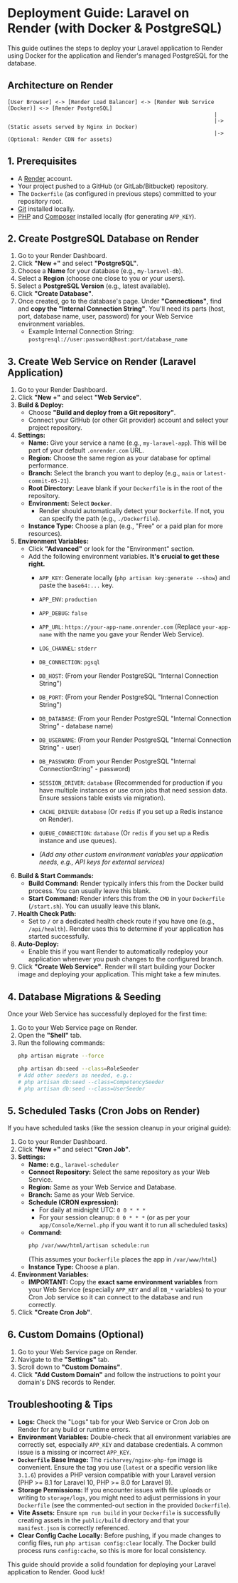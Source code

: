 # Deployment Guide: Laravel on Render (with Docker & PostgreSQL)

This guide outlines the steps to deploy your Laravel application to Render using Docker for the application and Render's managed PostgreSQL for the database.

## Architecture on Render
```
[User Browser] <-> [Render Load Balancer] <-> [Render Web Service (Docker)] <-> [Render PostgreSQL]
                                                                 |
                                                                 |-> (Static assets served by Nginx in Docker)
                                                                 |-> (Optional: Render CDN for assets)
```

## 1. Prerequisites
*   A [Render](https://render.com/) account.
*   Your project pushed to a GitHub (or GitLab/Bitbucket) repository.
*   The `Dockerfile` (as configured in previous steps) committed to your repository root.
*   [Git](https://git-scm.com/downloads) installed locally.
*   [PHP](https://www.php.net/downloads) and [Composer](https://getcomposer.org/download/) installed locally (for generating `APP_KEY`).

## 2. Create PostgreSQL Database on Render
1.  Go to your Render Dashboard.
2.  Click **"New +"** and select **"PostgreSQL"**.
3.  Choose a **Name** for your database (e.g., `my-laravel-db`).
4.  Select a **Region** (choose one close to you or your users).
5.  Select a **PostgreSQL Version** (e.g., latest available).
6.  Click **"Create Database"**.
7.  Once created, go to the database's page. Under **"Connections"**, find and **copy the "Internal Connection String"**. You'll need its parts (host, port, database name, user, password) for your Web Service environment variables.
    *   Example Internal Connection String: `postgresql://user:password@host:port/database_name`

## 3. Create Web Service on Render (Laravel Application)
1.  Go to your Render Dashboard.
2.  Click **"New +"** and select **"Web Service"**.
3.  **Build & Deploy:**
    *   Choose **"Build and deploy from a Git repository"**.
    *   Connect your GitHub (or other Git provider) account and select your project repository.
4.  **Settings:**
    *   **Name:** Give your service a name (e.g., `my-laravel-app`). This will be part of your default `.onrender.com` URL.
    *   **Region:** Choose the same region as your database for optimal performance.
    *   **Branch:** Select the branch you want to deploy (e.g., `main` or `latest-commit-05-21`).
    *   **Root Directory:** Leave blank if your `Dockerfile` is in the root of the repository.
    *   **Environment:** Select **`Docker`**.
        *   Render should automatically detect your `Dockerfile`. If not, you can specify the path (e.g., `./Dockerfile`).
    *   **Instance Type:** Choose a plan (e.g., "Free" or a paid plan for more resources).
5.  **Environment Variables:**
    *   Click **"Advanced"** or look for the "Environment" section.
    *   Add the following environment variables. **It's crucial to get these right.**
        *   `APP_KEY`: Generate locally (`php artisan key:generate --show`) and paste the `base64:...` key.
        *   `APP_ENV`: `production`
        *   `APP_DEBUG`: `false`
        *   `APP_URL`: `https://your-app-name.onrender.com` (Replace `your-app-name` with the name you gave your Render Web Service).
        *   `LOG_CHANNEL`: `stderr`

        *   `DB_CONNECTION`: `pgsql`
        *   `DB_HOST`: (From your Render PostgreSQL "Internal Connection String")
        *   `DB_PORT`: (From your Render PostgreSQL "Internal Connection String")
        *   `DB_DATABASE`: (From your Render PostgreSQL "Internal Connection String" - database name)
        *   `DB_USERNAME`: (From your Render PostgreSQL "Internal Connection String" - user)
        *   `DB_PASSWORD`: (From your Render PostgreSQL "Internal ConnectionString" - password)

        *   `SESSION_DRIVER`: `database` (Recommended for production if you have multiple instances or use cron jobs that need session data. Ensure sessions table exists via migration).
        *   `CACHE_DRIVER`: `database` (Or `redis` if you set up a Redis instance on Render).
        *   `QUEUE_CONNECTION`: `database` (Or `redis` if you set up a Redis instance and use queues).

        *   *(Add any other custom environment variables your application needs, e.g., API keys for external services)*
6.  **Build & Start Commands:**
    *   **Build Command:** Render typically infers this from the Docker build process. You can usually leave this blank.
    *   **Start Command:** Render infers this from the `CMD` in your `Dockerfile` (`/start.sh`). You can usually leave this blank.
7.  **Health Check Path:**
    *   Set to `/` or a dedicated health check route if you have one (e.g., `/api/health`). Render uses this to determine if your application has started successfully.
8.  **Auto-Deploy:**
    *   Enable this if you want Render to automatically redeploy your application whenever you push changes to the configured branch.
9.  Click **"Create Web Service"**. Render will start building your Docker image and deploying your application. This might take a few minutes.

## 4. Database Migrations & Seeding
Once your Web Service has successfully deployed for the first time:
1.  Go to your Web Service page on Render.
2.  Open the **"Shell"** tab.
3.  Run the following commands:
    ```bash
    php artisan migrate --force
    ```
    ```bash
    php artisan db:seed --class=RoleSeeder
    # Add other seeders as needed, e.g.:
    # php artisan db:seed --class=CompetencySeeder
    # php artisan db:seed --class=UserSeeder
    ```

## 5. Scheduled Tasks (Cron Jobs on Render)
If you have scheduled tasks (like the session cleanup in your original guide):
1.  Go to your Render Dashboard.
2.  Click **"New +"** and select **"Cron Job"**.
3.  **Settings:**
    *   **Name:** e.g., `laravel-scheduler`
    *   **Connect Repository:** Select the same repository as your Web Service.
    *   **Region:** Same as your Web Service and Database.
    *   **Branch:** Same as your Web Service.
    *   **Schedule (CRON expression):**
        *   For daily at midnight UTC: `0 0 * * *`
        *   For your session cleanup: `0 0 * * *` (or as per your `app/Console/Kernel.php` if you want it to run all scheduled tasks)
    *   **Command:**
        ```bash
        php /var/www/html/artisan schedule:run
        ```
        (This assumes your `Dockerfile` places the app in `/var/www/html`)
    *   **Instance Type:** Choose a plan.
4.  **Environment Variables:**
    *   **IMPORTANT:** Copy the **exact same environment variables** from your Web Service (especially `APP_KEY` and all `DB_*` variables) to your Cron Job service so it can connect to the database and run correctly.
5.  Click **"Create Cron Job"**.

## 6. Custom Domains (Optional)
1.  Go to your Web Service page on Render.
2.  Navigate to the **"Settings"** tab.
3.  Scroll down to **"Custom Domains"**.
4.  Click **"Add Custom Domain"** and follow the instructions to point your domain's DNS records to Render.

## Troubleshooting & Tips
*   **Logs:** Check the "Logs" tab for your Web Service or Cron Job on Render for any build or runtime errors.
*   **Environment Variables:** Double-check that all environment variables are correctly set, especially `APP_KEY` and database credentials. A common issue is a missing or incorrect `APP_KEY`.
*   **`Dockerfile` Base Image:** The `richarvey/nginx-php-fpm` image is convenient. Ensure the tag you use (`latest` or a specific version like `3.1.6`) provides a PHP version compatible with your Laravel version (PHP >= 8.1 for Laravel 10, PHP >= 8.0 for Laravel 9).
*   **Storage Permissions:** If you encounter issues with file uploads or writing to `storage/logs`, you might need to adjust permissions in your `Dockerfile` (see the commented-out section in the provided `Dockerfile`).
*   **Vite Assets:** Ensure `npm run build` in your `Dockerfile` is successfully creating assets in the `public/build` directory and that your `manifest.json` is correctly referenced.
*   **Clear Config Cache Locally:** Before pushing, if you made changes to config files, run `php artisan config:clear` locally. The Docker build process runs `config:cache`, so this is more for local consistency.

This guide should provide a solid foundation for deploying your Laravel application to Render. Good luck!
